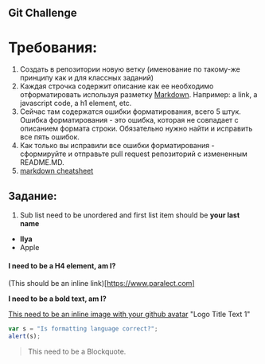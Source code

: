 ## Git Challenge
# Требования:
  1. Создать в репозитории новую ветку (именование по такому-же принципу как и для классных заданий)
  2. Каждая строчка содержит описание как ее необходимо отформатировать используя разметку [Markdown](https://github.com/adam-p/markdown-here/wiki/Markdown-Cheatsheet). Например: a link, a javascript code, a h1 element, etc.
  4. Сейчас там содержатся ошибки форматирования, всего 5 штук. Ошибка форматирования - это ошибка, которая не совпадает с описанием формата строки. Обязательно нужно найти и исправить все пять ошибок.
  5. Как только вы исправили все ошибки форматирования - сформируйте и отправьте pull request репозиторий с измененным README.MD.
  6. [markdown cheatsheet](https://github.com/adam-p/markdown-here/wiki/Markdown-Cheatsheet)

**Задание**:
----------

1. Sub list need to be unordered and first list item should be **your last name**
  * **Ilya**
  * Apple

#### I need to be a H4 element, am I?

(This should be an inline link)[https://www.paralect.com]

**I need to be a bold text, am I?**

[This need to be an inline image with your github avatar](https://github.com/adam-p/markdown-here/raw/master/src/common/images/icon48.png) "Logo Title Text 1"


```javascript
var s = "Is formatting language correct?";
alert(s);
```

> This need to be a Blockquote.
